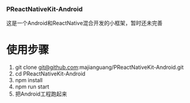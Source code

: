 ### PReactNativeKit-Android

这是一个Android和ReactNative混合开发的小框架，暂时还未完善

# 使用步骤
1.  git clone git@github.com:majianguang/PReactNativeKit-Android.git
2. cd PReactNativeKit-Android
3. npm install
4. npm run start
5. 把Android工程跑起来
